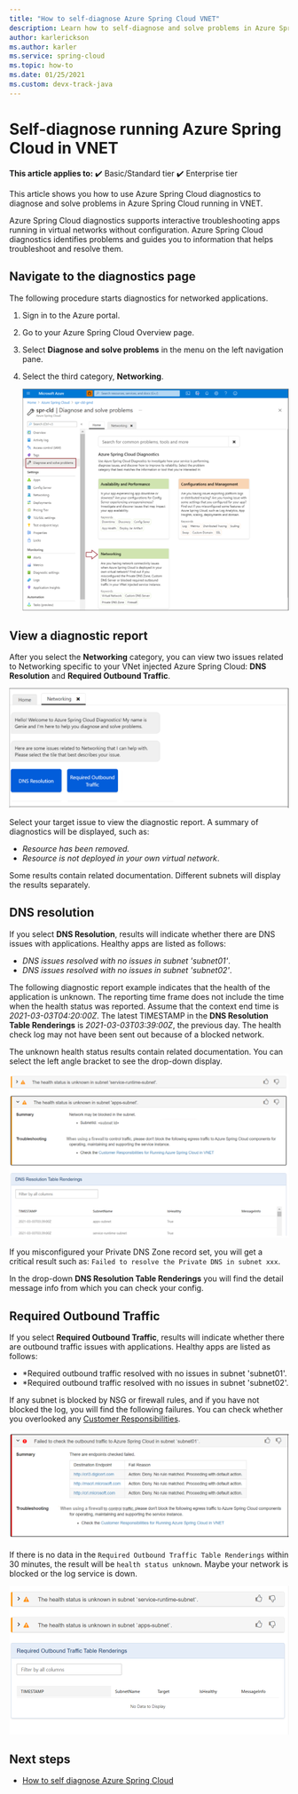 ```yaml
---
title: "How to self-diagnose Azure Spring Cloud VNET"
description: Learn how to self-diagnose and solve problems in Azure Spring Cloud running in VNET.
author: karlerickson
ms.author: karler
ms.service: spring-cloud
ms.topic: how-to
ms.date: 01/25/2021
ms.custom: devx-track-java
---
```


# Self-diagnose running Azure Spring Cloud in VNET

**This article applies to:** ✔️ Basic/Standard tier ✔️ Enterprise tier

This article shows you how to use Azure Spring Cloud diagnostics to diagnose and solve problems in Azure Spring Cloud running in VNET.

Azure Spring Cloud diagnostics supports interactive troubleshooting apps running in virtual networks without configuration. Azure Spring Cloud diagnostics identifies problems and guides you to information that helps troubleshoot and resolve them.

## Navigate to the diagnostics page

The following procedure starts diagnostics for networked applications.

1. Sign in to the Azure portal.
1. Go to your Azure Spring Cloud Overview page.
1. Select **Diagnose and solve problems** in the menu on the left navigation pane.
1. Select the third category, **Networking**.

   ![Self diagnostic title](media/spring-cloud-self-diagnose-vnet/self-diagostic-title.png)

## View a diagnostic report

After you select the **Networking** category, you can view two issues related to Networking specific to your VNet injected Azure Spring Cloud: **DNS Resolution** and **Required Outbound Traffic**.

   ![Self diagnostic options](media/spring-cloud-self-diagnose-vnet/self-diagostic-dns-req-outbound-options.png)

Select your target issue to view the diagnostic report. A summary of diagnostics will be displayed, such as:

* *Resource has been removed.*
* *Resource is not deployed in your own virtual network*.

Some results contain related documentation. Different subnets will display the results separately.

## DNS resolution

If you select **DNS Resolution**, results will indicate whether there are DNS issues with applications.  Healthy apps are listed as follows:

* *DNS issues resolved with no issues in subnet 'subnet01'*.
* *DNS issues resolved with no issues in subnet 'subnet02'*.

The following diagnostic report example indicates that the health of the application is unknown. The reporting time frame does not include the time when the health status was reported.  Assume that the context end time is *2021-03-03T04:20:00Z*. The latest TIMESTAMP in the **DNS Resolution Table Renderings** is *2021-03-03T03:39:00Z*, the previous day. The health check log may not have been sent out because of a blocked network.

The unknown health status results contain related documentation.  You can select the left angle bracket to see the drop-down display.

![DNS unknown](media/spring-cloud-self-diagnose-vnet/self-diagostic-dns-unknown.png)

If you misconfigured your Private DNS Zone record set, you will get a critical result such as: `Failed to resolve the Private DNS in subnet xxx`.

In the drop-down **DNS Resolution Table Renderings** you will find the detail message info from which you can check your config.

## Required Outbound Traffic

If you select **Required Outbound Traffic**, results will indicate whether there are outbound traffic issues with applications.  Healthy apps are listed as follows:

* *Required outbound traffic resolved with no issues in subnet 'subnet01'.
* *Required outbound traffic resolved with no issues in subnet 'subnet02'.

If any subnet is blocked by NSG or firewall rules, and if you have not blocked the log, you will find the following failures. You can check whether you overlooked any [Customer Responsibilities](./vnet-customer-responsibilities.md).

![Endpoint failed](media/spring-cloud-self-diagnose-vnet/self-diagostic-endpoint-failed.png)

If there is no data in the `Required Outbound Traffic Table Renderings` within 30 minutes, the result will be `health status unknown`.
Maybe your network is blocked or the log service is down.

![Diagnostic endpoint unknown](media/spring-cloud-self-diagnose-vnet/self-diagostic-endpoint-unknown.png)

## Next steps

* [How to self diagnose Azure Spring Cloud](./how-to-self-diagnose-solve.md)
